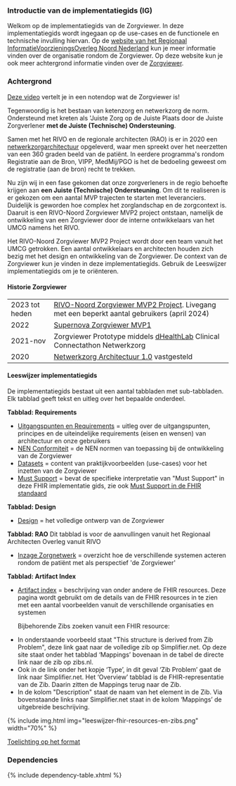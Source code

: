 
### Introductie van de implementatiegids (IG)

Welkom op de implementatiegids van de Zorgviewer. In deze implementatiegids wordt ingegaan op de use-cases en de functionele en technische invulling hiervan. Op de [website van het Regionaal InformatieVoorzieningsOverleg Noord Nederland](http://rivo-noord.nl) kun je meer informatie vinden over de organisatie rondom de Zorgviewer. Op deze website kun je ook meer achtergrond informatie vinden over de [Zorgviewer](https://www.rivo-noord.nl/ontwikkelingen/zorgviewer/).

### Achtergrond

[Deze video](https://www.youtube.com/watch?v=3C2ol2i4w9s) vertelt je in een notendop wat de Zorgviewer is!

Tegenwoordig is het bestaan van ketenzorg en netwerkzorg de norm. Ondersteund met kreten als 'Juiste Zorg op de Juiste Plaats door de Juiste Zorgverlener <strong>met de Juiste (Technische) Ondersteuning</strong>. 

Samen met het RIVO en de regionale architecten (RAO) is er in 2020 een [netwerkzorgarchitectuur](https://jimdo-storage.global.ssl.fastly.net/file/a647b7db-1537-4f74-a4c0-b56066ae9d07/Netwerkzorgarchitectuur%201.0.pdf) opgeleverd, waar men spreekt over het neerzetten van een 360 graden beeld van de patiënt. In eerdere programma's rondom Registratie aan de Bron, VIPP, MedMij/PGO is het de bedoeling geweest om de registratie (aan de bron) recht te trekken. 

Nu zijn wij in een fase gekomen dat onze zorgverleners in de regio behoefte krijgen aan <strong>een Juiste (Technische) Ondersteuning</strong>. Om dit te realiseren is er gekozen om een aantal MVP trajecten te starten met leveranciers. Duidelijk is geworden hoe complex het zorglandschap en de zorgcontext is. Daaruit is een RIVO-Noord Zorgviewer MVP2 project ontstaan, namelijk de ontwikkeling van een Zorgviewer door de interne ontwikkelaars van het UMCG namens het RIVO.

Het RIVO-Noord Zorgviewer MVP2 Project wordt door een team vanuit het UMCG getrokken. Een aantal ontwikkelaars en architecten houden zich bezig met het design en ontwikkeling van de Zorgviewer. De context van de Zorgviewer kun je vinden in deze implementatiegids. Gebruik de Leeswijzer implementatiegids om je te oriënteren.

#### Historie Zorgviewer

| | |
| --- | --- |
| 2023 tot heden | [RIVO-Noord Zorgviewer MVP2 Project](https://www.rivo-noord.nl/zorgviewer). Livegang met een beperkt aantal gebruikers (april 2024)|
| 2022 | [Supernova Zorgviewer MVP1](https://www.salesforce.com/nl/blog/2022/05/supernova.html) |
| 2021-nov | Zorgviewer Prototype middels [dHealthLab](https://dhealth.nl/) Clinical Connectathon Netwerkzorg |
| 2020 | [Netwerkzorg Architectuur 1.0](https://jimdo-storage.global.ssl.fastly.net/file/a647b7db-1537-4f74-a4c0-b56066ae9d07/Netwerkzorgarchitectuur%201.0.pdf) vastgesteld

#### Leeswijzer implementatiegids

De implementatiegids bestaat uit een aantal tabbladen met sub-tabbladen. Elk tabblad geeft tekst en uitleg over het bepaalde onderdeel.

<strong>Tabblad: Requirements</strong>
- [Uitgangspunten en Requirements](conformance.html) = uitleg over de uitgangspunten, principes en de uiteindelijke requirements (eisen en wensen) van architectuur en onze gebruikers
- [NEN Conformiteit](nen-normen.html) = de NEN normen van toepassing bij de ontwikkeling van de Zorgviewer
- [Datasets](datasets.html) = content van praktijkvoorbeelden (use-cases) voor het inzetten van de Zorgviewer
- [Must Support](must-support.html) = bevat de specifieke interpretatie van "Must Support" in deze FHIR implementatie gids, zie ook [Must Support in de FHIR standaard](https://hl7.org/fhir/STU3/profiling.html#mustsupport)

<strong>Tabblad: Design</strong>
- [Design](design.html) = het volledige ontwerp van de Zorgviewer

<strong>Tabblad: RAO</strong>
Dit tabblad is voor de aanvullingen vanuit het Regionaal Architecten Overleg vanuit RIVO
- [Inzage Zorgnetwerk](zorgnetwerk.html) = overzicht hoe de verschillende systemen acteren rondom de patiënt met als perspectief 'de Zorgviewer'

<strong>Tabblad: Artifact Index</strong>
- [Artifact index](artifacts.html) = beschrijving van onder andere de FHIR resources. Deze pagina wordt gebruikt om de details van de FHIR resources in te zien met een aantal voorbeelden vanuit de verschillende organisaties en systemen

    Bijbehorende Zibs zoeken vanuit een FHIR resource:

* In onderstaande voorbeeld staat "This structure is derived from Zib Problem", deze link gaat naar de volledige zib op Simplifier.net. Op deze site staat onder het tabblad ‘Mappings’ bovenaan in de tabel de directe link naar de zib op zibs.nl.
* Ook in de link onder het kopje ‘Type’, in dit geval ‘Zib Problem’ gaat de link naar Simplifier.net. Het ‘Overview’ tabblad is de FHIR-representatie van de Zib. Daarin zitten de Mappings terug naar de Zib. 
* In de kolom "Description" staat de naam van het element in de Zib. Via bovenstaande links naar Simplifier.net staat in de kolom ‘Mappings’ de uitgebreide beschrijving.
<div>
{% include img.html img="leeswijzer-fhir-resources-en-zibs.png" width="70%" %}
</div>

[Toelichting op het format](https://hl7.org/fhir/STU3/formats.html#table)

### Dependencies

{% include dependency-table.xhtml %}


